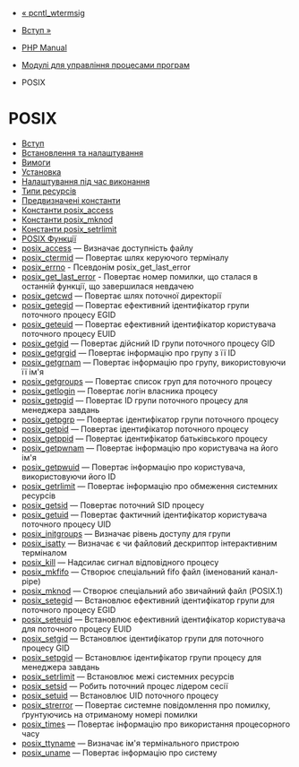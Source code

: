 - [« pcntl_wtermsig](function.pcntl-wtermsig.md)
- [Вступ »](intro.posix.md)

- [PHP Manual](index.md)
- [Модулі для управління процесами
програм](refs.fileprocess.process.md)
- POSIX

# POSIX

- [Вступ](intro.posix.md)
- [Встановлення та налаштування](posix.setup.md)
- [Вимоги](posix.requirements.md)
- [Установка](posix.installation.md)
- [Налаштування під час виконання](posix.configuration.md)
- [Типи ресурсів](posix.resources.md)
- [Предвизначені константи](posix.constants.md)
- [Константи posix_access](posix.constants.access.md)
- [Константи posix_mknod](posix.constants.mknod.md)
- [Константи posix_setrlimit](posix.constants.setrlimit.md)
- [POSIX Функції](ref.posix.md)
- [posix_access](function.posix-access.md) — Визначає
доступність файлу
- [posix_ctermid](function.posix-ctermid.md) — Повертає шлях
керуючого терміналу
- [posix_errno](function.posix-errno.md) - Псевдонім
posix_get_last_error
- [posix_get_last_error](function.posix-get-last-error.md) -
Повертає номер помилки, що сталася в останній
функції, що завершилася невдачею
- [posix_getcwd](function.posix-getcwd.md) — Повертає шлях
поточної директорії
- [posix_getegid](function.posix-getegid.md) — Повертає
ефективний ідентифікатор групи поточного процесу EGID
- [posix_geteuid](function.posix-geteuid.md) — Повертає
ефективний ідентифікатор користувача поточного процесу EUID
- [posix_getgid](function.posix-getgid.md) — Повертає
дійсний ID групи поточного процесу GID
- [posix_getgrgid](function.posix-getgrgid.md) — Повертає
інформацію про групу з її ID
- [posix_getgrnam](function.posix-getgrnam.md) — Повертає
інформацію про групу, використовуючи її ім'я
- [posix_getgroups](function.posix-getgroups.md) — Повертає
список груп для поточного процесу
- [posix_getlogin](function.posix-getlogin.md) — Повертає
логін власника процесу
- [posix_getpgid](function.posix-getpgid.md) — Повертає ID
групи поточного процесу для менеджера завдань
- [posix_getpgrp](function.posix-getpgrp.md) — Повертає
ідентифікатор групи поточного процесу
- [posix_getpid](function.posix-getpid.md) — Повертає
ідентифікатор поточного процесу
- [posix_getppid](function.posix-getppid.md) — Повертає
ідентифікатор батьківського процесу
- [posix_getpwnam](function.posix-getpwnam.md) — Повертає
інформацію про користувача на його ім'я
- [posix_getpwuid](function.posix-getpwuid.md) — Повертає
інформацію про користувача, використовуючи його ID
- [posix_getrlimit](function.posix-getrlimit.md) — Повертає
інформацію про обмеження системних ресурсів
- [posix_getsid](function.posix-getsid.md) — Повертає поточний
SID процесу
- [posix_getuid](function.posix-getuid.md) — Повертає
фактичний ідентифікатор користувача поточного процесу UID
- [posix_initgroups](function.posix-initgroups.md) — Визначає
рівень доступу для групи
- [posix_isatty](function.posix-isatty.md) — Визначає є
чи файловий дескриптор інтерактивним терміналом
- [posix_kill](function.posix-kill.md) — Надсилає сигнал
відповідного процесу
- [posix_mkfifo](function.posix-mkfifo.md) — Створює спеціальний
fifo файл (іменований канал-pipe)
- [posix_mknod](function.posix-mknod.md) — Створює спеціальний
або звичайний файл (POSIX.1)
- [posix_setegid](function.posix-setegid.md) — Встановлює
ефективний ідентифікатор групи для поточного процесу EGID
- [posix_seteuid](function.posix-seteuid.md) — Встановлює
ефективний ідентифікатор користувача для поточного процесу
EUID
- [posix_setgid](function.posix-setgid.md) — Встановлює
ідентифікатор групи для поточного процесу GID
- [posix_setpgid](function.posix-setpgid.md) — Встановлює
ідентифікатор групи процесу для менеджера завдань
- [posix_setrlimit](function.posix-setrlimit.md) — Встановлює
межі системних ресурсів
- [posix_setsid](function.posix-setsid.md) — Робить поточний
процес лідером сесії
- [posix_setuid](function.posix-setuid.md) — Встановлює UID
поточного процесу
- [posix_strerror](function.posix-strerror.md) — Повертає
системне повідомлення про помилку, ґрунтуючись на отриманому номері
помилки
- [posix_times](function.posix-times.md) — Повертає інформацію
про використання процесорного часу
- [posix_ttyname](function.posix-ttyname.md) — Визначає ім'я
термінального пристрою
- [posix_uname](function.posix-uname.md) — Повертає інформацію
про систему
